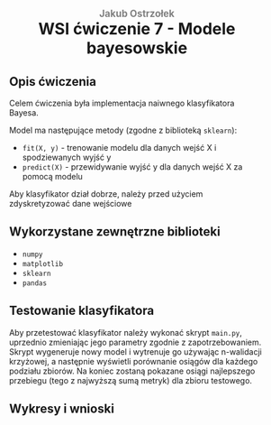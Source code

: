 <div style="padding: 2% 5%;">

<h1 style="text-align: center;">
<div style="color:grey; font-size: 0.6em;">Jakub Ostrzołek</div>
<div>WSI ćwiczenie 7 - Modele bayesowskie</div>
</h1>

## Opis ćwiczenia
Celem ćwiczenia była implementacja naiwnego klasyfikatora Bayesa.

Model ma następujące metody (zgodne z biblioteką `sklearn`):
* `fit(X, y)` - trenowanie modelu dla danych wejść X i spodziewanych wyjść y
* `predict(X)` - przewidywanie wyjść y dla danych wejść X za pomocą modelu

Aby klasyfikator dział dobrze, należy przed użyciem zdyskretyzować dane wejściowe

## Wykorzystane zewnętrzne biblioteki
* `numpy`
* `matplotlib`
* `sklearn`
* `pandas`

## Testowanie klasyfikatora
Aby przetestować klasyfikator należy wykonać skrypt `main.py`, uprzednio zmieniając jego parametry zgodnie z zapotrzebowaniem.  
Skrypt wygeneruje nowy model i wytrenuje go używając n-walidacji krzyżowej, a następnie wyświetli porównanie osiągów dla każdego podziału zbiorów. Na koniec zostaną pokazane osiągi najlepszego przebiegu (tego z najwyższą sumą metryk) dla zbioru testowego.

## Wykresy i wnioski


</div>